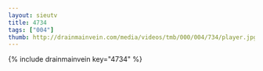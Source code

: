 ```yaml
--- 
layout: sieutv
title: 4734
tags: ["004"]
thumb: http://drainmainvein.com/media/videos/tmb/000/004/734/player.jpg
---
```

{% include drainmainvein key="4734" %} 

